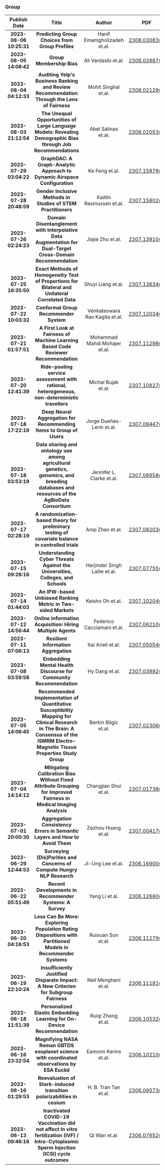 
### Group
|Publish Date|Title|Author|PDF|Code|
| :---: | :---: | :---: | :---: | :---: |
|**2023-08-06 10:25:31**|**Predicting Group Choices from Group Profiles**|Hanif Emamgholizadeh et.al.|[2308.03083v1](http://arxiv.org/abs/2308.03083v1)|null|
|**2023-08-05 14:08:42**|**Group Membership Bias**|Ali Vardasbi et.al.|[2308.02887v1](http://arxiv.org/abs/2308.02887v1)|null|
|**2023-08-04 04:12:33**|**Auditing Yelp's Business Ranking and Review Recommendation Through the   Lens of Fairness**|Mohit Singhal et.al.|[2308.02129v1](http://arxiv.org/abs/2308.02129v1)|null|
|**2023-08-03 21:12:54**|**The Unequal Opportunities of Large Language Models: Revealing   Demographic Bias through Job Recommendations**|Abel Salinas et.al.|[2308.02053v1](http://arxiv.org/abs/2308.02053v1)|null|
|**2023-07-29 03:04:22**|**GraphDAC: A Graph-Analytic Approach to Dynamic Airspace Configuration**|Ke Feng et.al.|[2307.15876v1](http://arxiv.org/abs/2307.15876v1)|[link](https://github.com/kefenge2022/graphdac)|
|**2023-07-28 20:48:59**|**Gender Inclusive Methods in Studies of STEM Practitioners**|Kaitlin Rasmussen et.al.|[2307.15802v1](http://arxiv.org/abs/2307.15802v1)|null|
|**2023-07-26 02:24:23**|**Domain Disentanglement with Interpolative Data Augmentation for   Dual-Target Cross-Domain Recommendation**|Jiajie Zhu et.al.|[2307.13910v1](http://arxiv.org/abs/2307.13910v1)|null|
|**2023-07-25 16:35:50**|**Exact Methods of Homogeneity Test of Proportions for Bilateral and   Unilateral Correlated Data**|Shuyi Liang et.al.|[2307.13634v1](http://arxiv.org/abs/2307.13634v1)|null|
|**2023-07-22 10:03:32**|**Conformal Group Recommender System**|Venkateswara Rao Kagita et.al.|[2307.12034v1](http://arxiv.org/abs/2307.12034v1)|null|
|**2023-07-21 01:57:51**|**A First Look at Fairness of Machine Learning Based Code Reviewer   Recommendation**|Mohammad Mahdi Mohajer et.al.|[2307.11298v1](http://arxiv.org/abs/2307.11298v1)|null|
|**2023-07-20 12:41:39**|**Ride-pooling service assessment with rational, heterogeneous,   non-deterministic travellers**|Michal Bujak et.al.|[2307.10827v1](http://arxiv.org/abs/2307.10827v1)|null|
|**2023-07-18 17:22:19**|**Deep Neural Aggregation for Recommending Items to Group of Users**|Jorge Dueñas-Lerín et.al.|[2307.09447v1](http://arxiv.org/abs/2307.09447v1)|[link](https://github.com/knodis-research-group/dl-cf-groups-deep-aggregation)|
|**2023-07-18 03:53:19**|**Data sharing and ontology use among agricultural genetics, genomics, and   breeding databases and resources of the AgBioData Consortium**|Jennifer L. Clarke et.al.|[2307.08958v1](http://arxiv.org/abs/2307.08958v1)|null|
|**2023-07-17 02:28:19**|**A randomization-based theory for preliminary testing of covariate   balance in controlled trials**|Anqi Zhao et.al.|[2307.08203v1](http://arxiv.org/abs/2307.08203v1)|null|
|**2023-07-15 09:28:16**|**Understanding Cyber Threats Against the Universities, Colleges, and   Schools**|Harjinder Singh Lallie et.al.|[2307.07755v1](http://arxiv.org/abs/2307.07755v1)|null|
|**2023-07-14 01:44:03**|**An IPW-based Unbiased Ranking Metric in Two-sided Markets**|Keisho Oh et.al.|[2307.10204v1](http://arxiv.org/abs/2307.10204v1)|null|
|**2023-07-12 14:56:44**|**Online Information Acquisition: Hiring Multiple Agents**|Federico Cacciamani et.al.|[2307.06210v1](http://arxiv.org/abs/2307.06210v1)|null|
|**2023-07-11 07:06:13**|**Resilient Information Aggregation**|Itai Arieli et.al.|[2307.05054v1](http://arxiv.org/abs/2307.05054v1)|null|
|**2023-07-08 03:59:58**|**Embedding Mental Health Discourse for Community Recommendation**|Hy Dang et.al.|[2307.03892v1](http://arxiv.org/abs/2307.03892v1)|null|
|**2023-07-05 14:06:45**|**Recommended Implementation of Quantitative Susceptibility Mapping for   Clinical Research in The Brain: A Consensus of the ISMRM Electro-Magnetic   Tissue Properties Study Group**|Berkin Bilgic et.al.|[2307.02306v1](http://arxiv.org/abs/2307.02306v1)|null|
|**2023-07-04 14:14:12**|**Mitigating Calibration Bias Without Fixed Attribute Grouping for   Improved Fairness in Medical Imaging Analysis**|Changjian Shui et.al.|[2307.01738v2](http://arxiv.org/abs/2307.01738v2)|null|
|**2023-07-01 20:00:30**|**Aggregation Consistency Errors in Semantic Layers and How to Avoid Them**|Zezhou Huang et.al.|[2307.00417v1](http://arxiv.org/abs/2307.00417v1)|null|
|**2023-06-29 12:44:53**|**Surveying (Dis)Parities and Concerns of Compute Hungry NLP Research**|Ji-Ung Lee et.al.|[2306.16900v1](http://arxiv.org/abs/2306.16900v1)|null|
|**2023-06-22 05:51:49**|**Recent Developments in Recommender Systems: A Survey**|Yang Li et.al.|[2306.12680v1](http://arxiv.org/abs/2306.12680v1)|null|
|**2023-06-20 04:16:53**|**Less Can Be More: Exploring Population Rating Dispositions with   Partitioned Models in Recommender Systems**|Ruixuan Sun et.al.|[2306.11279v1](http://arxiv.org/abs/2306.11279v1)|null|
|**2023-06-19 22:10:24**|**Insufficiently Justified Disparate Impact: A New Criterion for Subgroup   Fairness**|Neil Menghani et.al.|[2306.11181v1](http://arxiv.org/abs/2306.11181v1)|null|
|**2023-06-18 11:51:39**|**Personalized Elastic Embedding Learning for On-Device Recommendation**|Ruiqi Zheng et.al.|[2306.10532v1](http://arxiv.org/abs/2306.10532v1)|null|
|**2023-06-16 23:32:54**|**Magnifying NASA Roman GBTDS exoplanet science with coordinated   observations by ESA Euclid**|Eamonn Kerins et.al.|[2306.10210v1](http://arxiv.org/abs/2306.10210v1)|null|
|**2023-06-16 01:29:53**|**Reevaluation of Stark-induced transition polarizabilities in cesium**|H. B. Tran Tan et.al.|[2306.09573v1](http://arxiv.org/abs/2306.09573v1)|null|
|**2023-06-13 09:46:16**|**Inactivated COVID-19 Vaccination did not affect In vitro fertilization   (IVF) / Intra-Cytoplasmic Sperm Injection (ICSI) cycle outcomes**|Qi Wan et.al.|[2306.07652v1](http://arxiv.org/abs/2306.07652v1)|null|

